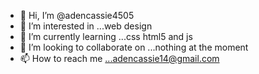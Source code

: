 - 👋 Hi, I’m @adencassie4505
- 👀 I’m interested in ...web design
- 🌱 I’m currently learning ...css html5 and js
- 💞️ I’m looking to collaborate on ...nothing at the moment
- 📫 How to reach me ...adencassie14@gmail.com

<!---
adencassie4505/adencassie4505 is a ✨ special ✨ repository because its `README.md` (this file) appears on your GitHub profile.
You can click the Preview link to take a look at your changes.
--->
